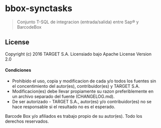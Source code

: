 # bbox-synctasks
> Conjunto T-SQL de integracion (entrada/salida) entre Sap® y BarcodeBox


## License
Copyright (c) 2016 TARGET S.A. Licensiado bajo Apache License Version 2.0

#### Condiciones
- Prohibido el uso, copia y modificacion de cada y/o todos los fuentes sin el concentimiento del autor(es), contribuidor(es) y TARGET S.A.
- Modificacion(es) debe llevar propiamente su razon preferiblemente en un archivo separado del fuente (CHANGELOG.md).
- De ser autorizado - TARGET S.A., autor(es) y/o contribuidor(es) no se hace responsable si el resultado no es el esperado.

Barcode Box y/o afiliados es trabajo propio de su autor(es). Todo los derechos reservados.
